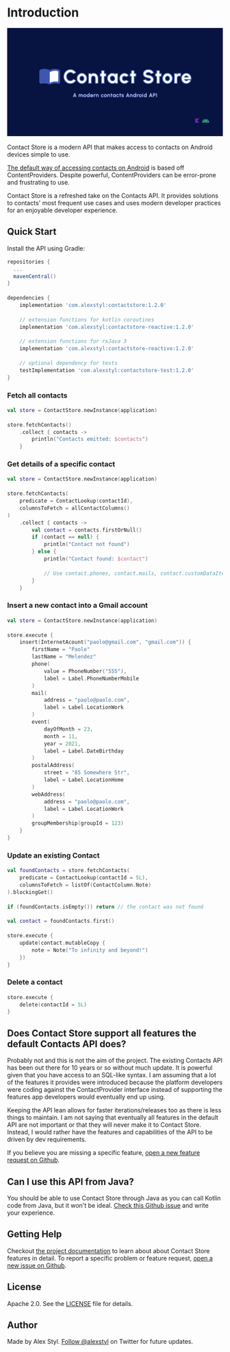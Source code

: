# Introduction

![Contact Store - a modern contacts Android API](./docs/assets/banner.png)

Contact Store is a modern API that makes access to contacts on Android devices simple to use.

[The default way of accessing contacts on Android](https://developer.android.com/guide/topics/providers/contacts-provider)
is based off ContentProviders. Despite powerful, ContentProviders can be error-prone and frustrating to use.

Contact Store is a refreshed take on the Contacts API. It provides solutions to contacts' most
frequent use cases and uses modern developer practices for an enjoyable developer experience.

## Quick Start

Install the API using Gradle:

```gradle
repositories {
  ...
  mavenCentral()
}

dependencies {
    implementation 'com.alexstyl:contactstore:1.2.0'
    
    // extension functions for kotlin coroutines
    implementation 'com.alexstyl:contactstore-reactive:1.2.0'
    
    // extension functions for rxJava 3
    implementation 'com.alexstyl:contactstore-reactive:1.2.0'
    
    // optional dependency for tests
    testImplementation 'com.alexstyl:contactstore-test:1.2.0'
}
```

### Fetch all contacts

```kotlin
val store = ContactStore.newInstance(application)

store.fetchContacts()
    .collect { contacts ->
        println("Contacts emitted: $contacts")
    }
```

### Get details of a specific contact

```kotlin
val store = ContactStore.newInstance(application)

store.fetchContacts(
    predicate = ContactLookup(contactId),
    columnsToFetch = allContactColumns()
)
    .collect { contacts ->
        val contact = contacts.firstOrNull()
        if (contact == null) {
            println("Contact not found")
        } else {
            println("Contact found: $contact")

            // Use contact.phones, contact.mails, contact.customDataItems etc
        }
    }
```

### Insert a new contact into a Gmail account

```kotlin
val store = ContactStore.newInstance(application)

store.execute {
    insert(InternetAcount("paolo@gmail.com", "gmail.com")) {
        firstName = "Paolo"
        lastName = "Melendez"
        phone(
            value = PhoneNumber("555"),
            label = Label.PhoneNumberMobile
        )
        mail(
            address = "paolo@paolo.com",
            label = Label.LocationWork
        )
        event(
            dayOfMonth = 23,
            month = 11,
            year = 2021,
            label = Label.DateBirthday
        )
        postalAddress(
            street = "85 Somewhere Str",
            label = Label.LocationHome
        )
        webAddress(
            address = "paolo@paolo.com",
            label = Label.LocationWork
        )
        groupMembership(groupId = 123)
    }
}
```

### Update an existing Contact

```kotlin
val foundContacts = store.fetchContacts(
    predicate = ContactLookup(contactId = 5L),
    columnsToFetch = listOf(ContactColumn.Note)
).blockingGet()

if (foundContacts.isEmpty()) return // the contact was not found

val contact = foundContacts.first()

store.execute {
    update(contact.mutableCopy {
        note = Note("To infinity and beyond!")
    })
}
```

### Delete a contact

```kotlin
store.execute {
    delete(contactId = 5L)
}
```

## Does Contact Store support all features the default Contacts API does?

Probably not and this is not the aim of the project. The existing Contacts API has been out there
for 10 years or so without much update. It is powerful given that you have access to an SQL-like
syntax. I am assuming that a lot of the features it provides were introduced because the platform
developers were coding against the ContactProvider interface instead of supporting the features app
developers would eventually end up using.

Keeping the API lean allows for faster iterations/releases too as there is less things to maintain.
I am not saying that eventually all features in the default API are not important or that they will
never make it to Contact Store. Instead, I would rather have the features and capabilities of the
API to be driven by dev requirements.

If you believe you are missing a specific feature, [open a new feature request on Github][1].

## Can I use this API from Java?

You should be able to use Contact Store through Java as you can call Kotlin code from Java, but it
won't be ideal. [Check this Github issue](https://github.com/alexstyl/contactstore/issues/58) and
write your experience.

## Getting Help

Checkout [the project documentation](https://alexstyl.github.io/contactstore) to learn about about
Contact Store features in detail. To report a specific problem or feature
request, [open a new issue on Github][1].

## License

Apache 2.0. See the [LICENSE](https://github.com/alexstyl/contactstore/blob/main/LICENSE) file for details.

## Author

Made by Alex Styl. [Follow @alexstyl](https://www.twitter.com/alexstyl) on Twitter for future
updates.

[1]: https://github.com/alexstyl/contactstore/issues
